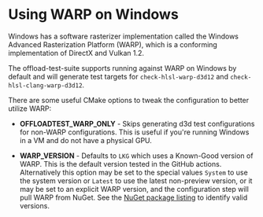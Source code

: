 # Using WARP on Windows

Windows has a software rasterizer implementation called the Windows Advanced
Rasterization Platform (WARP), which is a conforming implementation of DirectX
and Vulkan 1.2.

The offload-test-suite supports running against WARP on Windows by default and
will generate test targets for `check-hlsl-warp-d3d12` and
`check-hlsl-clang-warp-d3d12`.

There are some useful CMake options to tweak the configuration to better utilize
WARP:

* **OFFLOADTEST_WARP_ONLY** - Skips generating d3d test configurations for
  non-WARP configurations. This is useful if you're running Windows in a VM and
  do not have a physical GPU.

* **WARP_VERSION** - Defaults to `LKG` which uses a Known-Good version of WARP.
  This is the default version tested in the GitHub actions. Alternatively this
  option may be set to the special values `System` to use the system version or
  `Latest` to use the latest non-preview version, or it may be set to an
  explicit WARP version, and the configuration step will pull WARP from NuGet.
  See the [NuGet package listing](https://www.nuget.org/packages/Microsoft.Direct3D.WARP)
  to identify valid versions.
